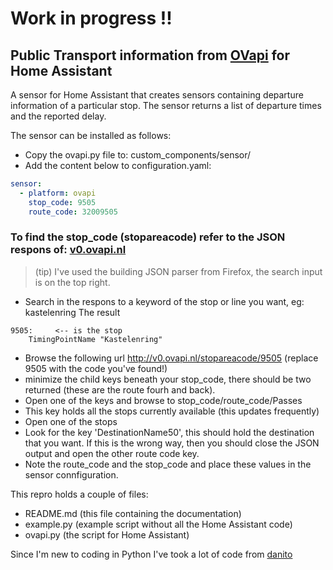 # Work in progress !!

## Public Transport information from [OVapi](http://www.ovapi.nl) for Home Assistant

A sensor for Home Assistant that creates sensors containing departure information of a particular stop. The sensor returns a list of departure times and the reported delay.

The sensor can be installed as follows:
- Copy the ovapi.py file to: custom_components/sensor/
- Add the content below to configuration.yaml:

```yaml
sensor:
  - platform: ovapi
    stop_code: 9505
    route_code: 32009505
```

### To find the stop_code (stopareacode) refer to the JSON respons of: [v0.ovapi.nl](http://v0.ovapi.nl/stopareacode)
> (tip) I've used the building JSON parser from Firefox, the search input is on the top right.
- Search in the respons to a keyword of the stop or line you want, eg: kastelenring
The result
```
9505:     <-- is the stop
    TimingPointName	"Kastelenring"
```
- Browse the following url http://v0.ovapi.nl/stopareacode/9505 (replace 9505 with the code you've found!)
- minimize the child keys beneath your stop_code, there should be two returned (these are the route fourh and back).
- Open one of the keys and browse to stop_code/route_code/Passes
- This key holds all the stops currently available (this updates frequently)
- Open one of the stops
- Look for the key 'DestinationName50', this should hold the destination that you want. If this is the wrong way, then you should close the JSON output and open the other route code key.
- Note the route_code and the stop_code and place these values in the sensor connfiguration.

This repro holds a couple of files:
- README.md (this file containing the documentation)
- example.py (example script without all the Home Assistant code)
- ovapi.py (the script for Home Assistant)

Since I'm new to coding in Python I've took a lot of code from [danito](https://github.com/danito/HA-Config/blob/master/custom_components/sensor/stib.py)
